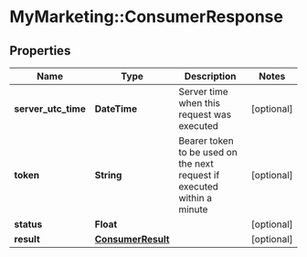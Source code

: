 # MyMarketing::ConsumerResponse

## Properties
Name | Type | Description | Notes
------------ | ------------- | ------------- | -------------
**server_utc_time** | **DateTime** | Server time when this request was executed | [optional] 
**token** | **String** | Bearer token to be used on the next request if executed within a minute | [optional] 
**status** | **Float** |  | [optional] 
**result** | [**ConsumerResult**](ConsumerResult.md) |  | [optional] 


